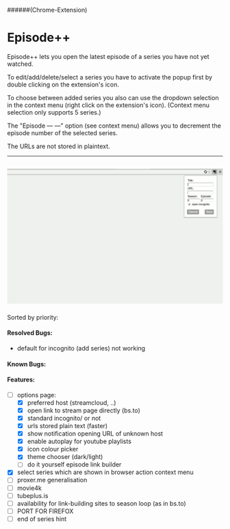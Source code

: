 ######(Chrome-Extension)
# Episode++

Episode++ lets you open the latest episode of a series you have not yet watched.
<!-- detailed description
that can be found on one of the following supported domains:
* netflix (experimental: enter url from first episode)
* youtube playlists
* kinox
* bs.to
* animehaven.to (experimental)
* proxer.me
-->

To edit/add/delete/select a series you have to activate the popup first by double clicking on the extension's icon.

To choose between added series you also can use the dropdown selection in the context menu (right click on the extension's icon).
(Context menu selection only supports 5 series.)

The "Episode — —" option (see context menu) allows you to decrement the episode number of the selected series.

The URLs are not stored in plaintext.

<!-- detailed description
Disclaimer:
Please make sure that the usage of the supported web sites is allowed in your country if you want to use this extension. I don't support illegal use of any services in any kind.
-->

---
![Tutorial](https://raw.githubusercontent.com/alt-13/Episode/master/Tutorial.gif)
---

Sorted by priority:
<!--
## TODOs:
* 5$ for dev acc
-->
#### Resolved Bugs:
* default for incognito (add series) not working

#### Known Bugs:
<!--
#### Issues:
* test fragments with options
* context menu update too often?
* storage access reduction?
-->

#### Features:
* [ ] options page:
  * [x] preferred host (streamcloud, ..)
  * [x] open link to stream page directly (bs.to)
  * [x] standard incognito/ or not
  * [x] urls stored plain text (faster)
  * [x] show notification opening URL of unknown host
  * [x] enable autoplay for youtube playlists
  *	[x] icon colour picker
  * [x] theme chooser (dark/light)
  * [ ] do it yourself episode link builder
* [x] select series which are shown in browser action context menu
* [ ] proxer.me generalisation
* [ ] movie4k
* [ ] tubeplus.is
* [ ] availability for link-building sites to season loop (as in bs.to)
* [ ] PORT FOR FIREFOX
* [ ] end of series hint

<!--
* folder structure and play with embeded web player for *.<video-format> files
* generalize (delete empty path.split elements ("")) refactor background.js
* console easter egg (for hidden functions)
-->

